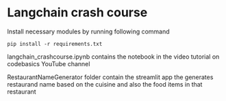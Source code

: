 Langchain crash course
=======================
Install necessary modules by running following command
```commandline
pip install -r requirements.txt
```

langchain_crashcourse.ipynb contains the notebook in the video tutorial on codebasics YouTube channel

RestaurantNameGenerator folder contain the streamlit app the generates restaurand name based on the cuisine and also the food items in that restaurant
